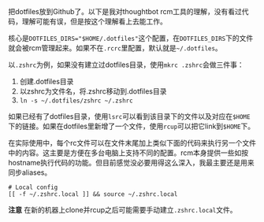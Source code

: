 把dotfiles放到Github了。以下是我对thoughtbot rcm工具的理解，没有看过代码，理解可能有误，但是按这个理解看上去能工作。

核心是`DOTFILES_DIRS="$HOME/.dotfiles"`这个配置，在`DOTFILES_DIRS`下的文件就会被rcm管理起来。如果不在`.rcrc`里配置，默认就是`~/.dotfiles`。

以`.zshrc`为例，如果没有建立过dotfiles目录，使用`mkrc .zshrc`会做三件事：

1.  创建.dotfiles目录
2.  以zshrc为文件名，将.zshrc移动到.dotfiles目录
3.  `ln -s ~/.dotfiles/zshrc ~/.zshrc`

如果已经有了dotfiles目录，使用`lsrc`可以看到该目录下的文件以及对应在`$HOME`下的链接。如果在dotfiles里新增了一个文件，使用`rcup`可以把它link到`$HOME`下。

在实际使用中，每个rc文件可以在文件末尾加上类似下面的代码来执行另一个文件中的内容。这主要是方便在多台电脑上支持不同的配置。rcm本身提供一些如按hostname执行代码的功能。但目前感觉没必要用得这么深入，我最主要还是用来同步aliases。
	
	# Local config
	[[ -f ~/.zshrc.local ]] && source ~/.zshrc.local

**注意**  在新的机器上clone并rcup之后可能需要手动建立`.zshrc.local`文件。
